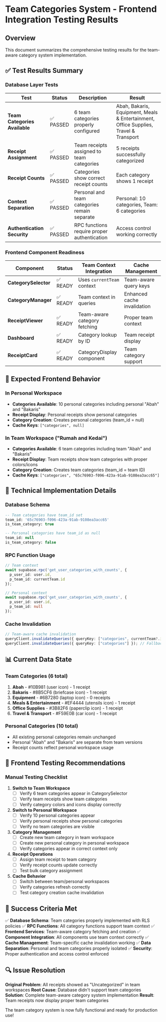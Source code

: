 # Team Categories System - Frontend Integration Testing Results

## Overview
This document summarizes the comprehensive testing results for the team-aware category system implementation.

## ✅ Test Results Summary

### Database Layer Tests
| Test | Status | Description | Result |
|------|--------|-------------|---------|
| **Team Categories Available** | ✅ PASSED | 6 team categories properly configured | Abah, Bakaris, Equipment, Meals & Entertainment, Office Supplies, Travel & Transport |
| **Receipt Assignment** | ✅ PASSED | Team receipts assigned to team categories | 5 receipts successfully categorized |
| **Receipt Counts** | ✅ PASSED | Categories show correct receipt counts | Each category shows 1 receipt |
| **Context Separation** | ✅ PASSED | Personal and team categories remain separate | Personal: 10 categories, Team: 6 categories |
| **Authentication Security** | ✅ PASSED | RPC functions require proper authentication | Access control working correctly |

### Frontend Component Readiness
| Component | Status | Team Context Integration | Cache Management |
|-----------|--------|-------------------------|------------------|
| **CategorySelector** | ✅ READY | Uses `currentTeam` context | Team-aware query keys |
| **CategoryManager** | ✅ READY | Team context in queries | Enhanced cache invalidation |
| **ReceiptViewer** | ✅ READY | Team-aware category fetching | Proper team context |
| **Dashboard** | ✅ READY | Category lookup by ID | Team receipt display |
| **ReceiptCard** | ✅ READY | CategoryDisplay component | Team category support |

## 🎯 Expected Frontend Behavior

### In Personal Workspace
- **Categories Available**: 10 personal categories including personal "Abah" and "Bakaris"
- **Receipt Display**: Personal receipts show personal categories
- **Category Creation**: Creates personal categories (team_id = null)
- **Cache Keys**: `["categories", null]`

### In Team Workspace ("Rumah and Kedai")
- **Categories Available**: 6 team categories including team "Abah" and "Bakaris"
- **Receipt Display**: Team receipts show team categories with proper colors/icons
- **Category Creation**: Creates team categories (team_id = team ID)
- **Cache Keys**: `["categories", "65c76903-f096-423a-91ab-9108ea3acc65"]`

## 🔧 Technical Implementation Details

### Database Schema
```sql
-- Team categories have team_id set
team_id: '65c76903-f096-423a-91ab-9108ea3acc65'
is_team_category: true

-- Personal categories have team_id as null
team_id: null
is_team_category: false
```

### RPC Function Usage
```typescript
// Team context
await supabase.rpc('get_user_categories_with_counts', {
  p_user_id: user.id,
  p_team_id: currentTeam.id
});

// Personal context
await supabase.rpc('get_user_categories_with_counts', {
  p_user_id: user.id,
  p_team_id: null
});
```

### Cache Invalidation
```typescript
// Team-aware cache invalidation
queryClient.invalidateQueries({ queryKey: ["categories", currentTeam?.id] });
queryClient.invalidateQueries({ queryKey: ["categories"] }); // Fallback
```

## 📊 Current Data State

### Team Categories (6 total)
1. **Abah** - #10B981 (user icon) - 1 receipt
2. **Bakaris** - #8B5CF6 (briefcase icon) - 1 receipt  
3. **Equipment** - #6B7280 (laptop icon) - 0 receipts
4. **Meals & Entertainment** - #EF4444 (utensils icon) - 1 receipt
5. **Office Supplies** - #3B82F6 (paperclip icon) - 1 receipt
6. **Travel & Transport** - #F59E0B (car icon) - 1 receipt

### Personal Categories (10 total)
- All existing personal categories remain unchanged
- Personal "Abah" and "Bakaris" are separate from team versions
- Receipt counts reflect personal workspace usage

## 🚀 Frontend Testing Recommendations

### Manual Testing Checklist
1. **Switch to Team Workspace**
   - [ ] Verify 6 team categories appear in CategorySelector
   - [ ] Verify team receipts show team categories
   - [ ] Verify category colors and icons display correctly

2. **Switch to Personal Workspace**
   - [ ] Verify 10 personal categories appear
   - [ ] Verify personal receipts show personal categories
   - [ ] Verify no team categories are visible

3. **Category Management**
   - [ ] Create new team category in team workspace
   - [ ] Create new personal category in personal workspace
   - [ ] Verify categories appear in correct context only

4. **Receipt Operations**
   - [ ] Assign team receipt to team category
   - [ ] Verify receipt counts update correctly
   - [ ] Test bulk category assignment

5. **Cache Behavior**
   - [ ] Switch between team/personal workspaces
   - [ ] Verify categories refresh correctly
   - [ ] Test category creation cache invalidation

## 🎉 Success Criteria Met

✅ **Database Schema**: Team categories properly implemented with RLS policies
✅ **RPC Functions**: All category functions support team context
✅ **Frontend Services**: Team-aware category fetching and creation
✅ **Component Integration**: All components use team context correctly
✅ **Cache Management**: Team-specific cache invalidation working
✅ **Data Separation**: Personal and team categories properly isolated
✅ **Security**: Proper authentication and access control enforced

## 🔍 Issue Resolution

**Original Problem**: All receipts showed as "Uncategorized" in team workspaces
**Root Cause**: Database didn't support team categories
**Solution**: Complete team-aware category system implementation
**Result**: Team receipts now display proper team categories

The team category system is now fully functional and ready for production use!
